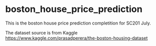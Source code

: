# boston_house_price_prediction

This is the boston house price prediction completition for SC201 July.

The dataset source is from Kaggle https://www.kaggle.com/prasadperera/the-boston-housing-dataset
